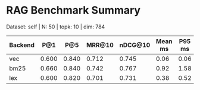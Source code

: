 # RAG Benchmark Summary
Dataset: self | N: 50 | topk: 10 | dim: 784

| Backend | P@1 | P@5 | MRR@10 | nDCG@10 | Mean ms | P95 ms |
|---------|-----|-----|--------|---------|---------|--------|
| vec | 0.600 | 0.840 | 0.712 | 0.745 | 0.06 | 0.06 |
| bm25 | 0.660 | 0.840 | 0.742 | 0.767 | 0.92 | 1.58 |
| lex | 0.600 | 0.820 | 0.701 | 0.731 | 0.38 | 0.52 |
